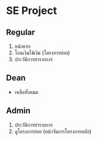 # SE Project
## Regular
1. หน้าแรก
2. โอนเงินใช้เงิน (โครงการย่อย)
3. ประวัติการทำรายการ
## Dean
- เหลือทั้งหมด
## Admin
1. ประวัติการทำรายการ
2. ดูโครงการย่อย (หน้าจัดการโครงการหลัก)
